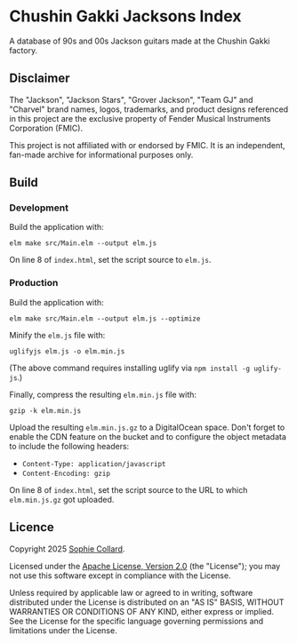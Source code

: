 # Chushin Gakki Jacksons Index

A database of 90s and 00s Jackson guitars made at the Chushin Gakki factory.

## Disclaimer

The "Jackson", "Jackson Stars", "Grover Jackson", "Team GJ" and "Charvel" brand names, logos, trademarks, and product designs referenced in this project are the exclusive property of Fender Musical Instruments Corporation (FMIC).

This project is not affiliated with or endorsed by FMIC. It is an independent, fan-made archive for informational purposes only.

## Build

### Development

Build the application with:

```
elm make src/Main.elm --output elm.js
```

On line 8 of `index.html`, set the script source to `elm.js`.

### Production

Build the application with:

```
elm make src/Main.elm --output elm.js --optimize
```

Minify the `elm.js` file with:

```
uglifyjs elm.js -o elm.min.js
```

(The above command requires installing uglify via `npm install -g uglify-js`.)

Finally, compress the resulting `elm.min.js` file with:

```
gzip -k elm.min.js
```

Upload the resulting `elm.min.js.gz` to a DigitalOcean space. Don't forget to enable the CDN feature on the bucket and to configure the object metadata to include the following headers:

  * `Content-Type: application/javascript`
  * `Content-Encoding: gzip`

On line 8 of `index.html`, set the script source to the URL to which `elm.min.js.gz` got uploaded.

## Licence

Copyright 2025 [Sophie Collard](https://github.com/sophiecollard).

Licensed under the [Apache License, Version 2.0](http://www.apache.org/licenses/LICENSE-2.0) (the "License"); you may not use this software except in compliance with the License.

Unless required by applicable law or agreed to in writing, software distributed under the License is distributed on an "AS IS" BASIS, WITHOUT WARRANTIES OR CONDITIONS OF ANY KIND, either express or implied. See the License for the specific language governing permissions and limitations under the License.
